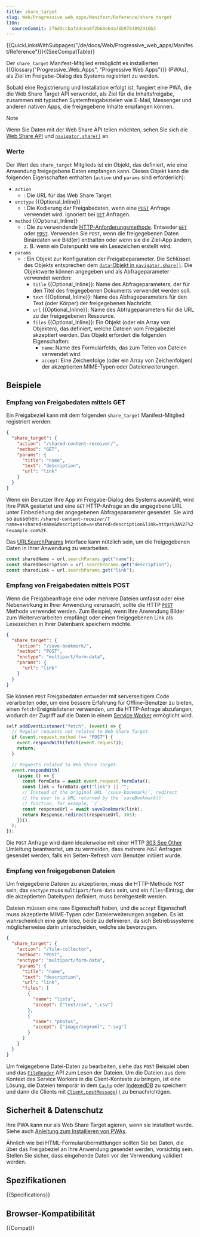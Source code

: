 ```yaml
---
title: share_target
slug: Web/Progressive_web_apps/Manifest/Reference/share_target
l10n:
  sourceCommit: 2f6ddccbafddcea8f2b68eb4a78b9764892916b3
---
```


{{QuickLinksWithSubpages("/de/docs/Web/Progressive_web_apps/Manifest/Reference")}}{{SeeCompatTable}}

Der `share_target` Manifest-Mitglied ermöglicht es installierten {{Glossary("Progressive_Web_Apps", "Progressive Web Apps")}} (PWAs), als Ziel im Freigabe-Dialog des Systems registriert zu werden.

Sobald eine Registrierung und Installation erfolgt ist, fungiert eine PWA, die die Web Share Target API verwendet, als Ziel für die Inhaltsfreigabe, zusammen mit typischen Systemfreigabezielen wie E-Mail, Messenger und anderen nativen Apps, die freigegebene Inhalte empfangen können.

> [!NOTE]
> Wenn Sie Daten mit der Web Share API teilen möchten, sehen Sie sich die [Web Share API](/de/docs/Web/API/Web_Share_API) und [`navigator.share()`](/de/docs/Web/API/Navigator/share) an.

### Werte

Der Wert des `share_target` Mitglieds ist ein Objekt, das definiert, wie eine Anwendung freigegebene Daten empfangen kann. Dieses Objekt kann die folgenden Eigenschaften enthalten (`action` und `params` sind erforderlich):

- `action`
  - : Die URL für das Web Share Target.
- `enctype` {{Optional_Inline}}
  - : Die Kodierung der Freigabedaten, wenn eine [`POST`](/de/docs/Web/HTTP/Reference/Methods/POST) Anfrage verwendet wird. Ignoriert bei [`GET`](/de/docs/Web/HTTP/Reference/Methods/GET) Anfragen.
- `method` {{Optional_Inline}}
  - : Die zu verwendende [HTTP-Anforderungsmethode](/de/docs/Web/HTTP/Reference/Methods). Entweder [`GET`](/de/docs/Web/HTTP/Reference/Methods/GET) oder [`POST`](/de/docs/Web/HTTP/Reference/Methods/POST). Verwenden Sie `POST`, wenn die freigegebenen Daten Binärdaten wie Bild(er) enthalten oder wenn sie die Ziel-App ändern, z. B. wenn ein Datenpunkt wie ein Lesezeichen erstellt wird.
- `params`
  - : Ein Objekt zur Konfiguration der Freigabeparameter. Die Schlüssel des Objekts entsprechen dem [`data`-Objekt in `navigator.share()`](/de/docs/Web/API/Navigator/share#parameters). Die Objektwerte können angegeben und als Abfrageparameter verwendet werden:
    - `title` {{Optional_Inline}}: Name des Abfrageparameters, der für den Titel des freigegebenen Dokuments verwendet werden soll.
    - `text` {{Optional_Inline}}: Name des Abfrageparameters für den Text (oder Körper) der freigegebenen Nachricht.
    - `url` {{Optional_Inline}}: Name des Abfrageparameters für die URL zu der freigegebenen Ressource.
    - `files` {{Optional_Inline}}: Ein Objekt (oder ein Array von Objekten), das definiert, welche Dateien vom Freigabeziel akzeptiert werden. Das Objekt erfordert die folgenden Eigenschaften:
      - `name`: Name des Formularfelds, das zum Teilen von Dateien verwendet wird.
      - `accept`: Eine Zeichenfolge (oder ein Array von Zeichenfolgen) der akzeptierten MIME-Typen oder Dateierweiterungen.

## Beispiele

### Empfang von Freigabedaten mittels GET

Ein Freigabeziel kann mit dem folgenden `share_target` Manifest-Mitglied registriert werden:

```json
{
  "share_target": {
    "action": "/shared-content-receiver/",
    "method": "GET",
    "params": {
      "title": "name",
      "text": "description",
      "url": "link"
    }
  }
}
```

Wenn ein Benutzer Ihre App im Freigabe-Dialog des Systems auswählt, wird Ihre PWA gestartet und eine `GET` HTTP-Anfrage an die angegebene URL unter Einbeziehung der angegebenen Abfrageparameter gesendet. Sie wird so aussehen: `/shared-content-receiver/?name=a+shared+name&description=a+shared+description&link=https%3A%2F%2Fexample.com%2F`.

Das [URLSearchParams](/de/docs/Web/API/URLSearchParams) Interface kann nützlich sein, um die freigegebenen Daten in Ihrer Anwendung zu verarbeiten.

```js
const sharedName = url.searchParams.get("name");
const sharedDescription = url.searchParams.get("description");
const sharedLink = url.searchParams.get("link");
```

### Empfang von Freigabedaten mittels POST

Wenn die Freigabeanfrage eine oder mehrere Dateien umfasst oder eine Nebenwirkung in Ihrer Anwendung verursacht, sollte die HTTP [`POST`](/de/docs/Web/HTTP/Reference/Methods/POST) Methode verwendet werden. Zum Beispiel, wenn Ihre Anwendung Bilder zum Weiterverarbeiten empfängt oder einen freigegebenen Link als Lesezeichen in Ihrer Datenbank speichern möchte.

```json
{
  "share_target": {
    "action": "/save-bookmark/",
    "method": "POST",
    "enctype": "multipart/form-data",
    "params": {
      "url": "link"
    }
  }
}
```

Sie können `POST` Freigabedaten entweder mit serverseitigem Code verarbeiten oder, um eine bessere Erfahrung für Offline-Benutzer zu bieten, einen `fetch`-Ereignislistener verwenden, um die HTTP-Anfrage abzufangen, wodurch der Zugriff auf die Daten in einem [Service Worker](/de/docs/Web/API/Service_Worker_API) ermöglicht wird.

```js
self.addEventListener("fetch", (event) => {
  // Regular requests not related to Web Share Target.
  if (event.request.method !== "POST") {
    event.respondWith(fetch(event.request));
    return;
  }

  // Requests related to Web Share Target.
  event.respondWith(
    (async () => {
      const formData = await event.request.formData();
      const link = formData.get("link") || "";
      // Instead of the original URL `/save-bookmark/`, redirect
      // the user to a URL returned by the `saveBookmark()`
      // function, for example, `/`.
      const responseUrl = await saveBookmark(link);
      return Response.redirect(responseUrl, 303);
    })(),
  );
});
```

Die `POST` Anfrage wird dann idealerweise mit einer HTTP [303 See Other](/de/docs/Web/HTTP/Reference/Status/303) Umleitung beantwortet, um zu vermeiden, dass mehrere `POST` Anfragen gesendet werden, falls ein Seiten-Refresh vom Benutzer initiiert wurde.

### Empfang von freigegebenen Dateien

Um freigegebene Dateien zu akzeptieren, muss die HTTP-Methode `POST` sein, das `enctype` muss `multipart/form-data` sein, und ein `files`-Eintrag, der die akzeptierten Dateitypen definiert, muss bereitgestellt werden.

Dateien müssen eine `name` Eigenschaft haben, und die `accept` Eigenschaft muss akzeptierte MIME-Typen oder Dateierweiterungen angeben. Es ist wahrscheinlich eine gute Idee, beide zu definieren, da sich Betriebssysteme möglicherweise darin unterscheiden, welche sie bevorzugen.

```json
{
  "share_target": {
    "action": "/file-collector",
    "method": "POST",
    "enctype": "multipart/form-data",
    "params": {
      "title": "name",
      "text": "description",
      "url": "link",
      "files": [
        {
          "name": "lists",
          "accept": ["text/csv", ".csv"]
        },
        {
          "name": "photos",
          "accept": ["image/svg+xml", ".svg"]
        }
      ]
    }
  }
}
```

Um freigegebene Datei-Daten zu bearbeiten, siehe das `POST` Beispiel oben und das [`FileReader`](/de/docs/Web/API/FileReader) API zum Lesen der Dateien. Um die Dateien aus dem Kontext des Service Workers in die Client-Kontexte zu bringen, ist eine Lösung, die Dateien temporär in dem [`Cache`](/de/docs/Web/API/Cache) oder [IndexedDB](/de/docs/Web/API/IndexedDB_API) zu speichern und dann die Clients mit [`Client.postMessage()`](/de/docs/Web/API/Client/postMessage) zu benachrichtigen.

## Sicherheit & Datenschutz

Ihre PWA kann nur als Web Share Target agieren, wenn sie installiert wurde. Siehe auch [Anleitung zum Installieren von PWAs](/de/docs/Web/Progressive_web_apps/Tutorials/js13kGames/Installable_PWAs).

Ähnlich wie bei HTML-Formularübermittlungen sollten Sie bei Daten, die über das Freigabeziel an Ihre Anwendung gesendet werden, vorsichtig sein. Stellen Sie sicher, dass eingehende Daten vor der Verwendung validiert werden.

## Spezifikationen

{{Specifications}}

## Browser-Kompatibilität

{{Compat}}
